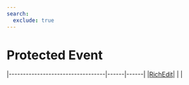 ```yaml
---
search:
  exclude: true
---
```


<h1 class="heading"><span class="name">Protected Event</span></h1>

|----------------------------------|------|------|
|[RichEdit](../objects/richedit.md)|&nbsp;|&nbsp;|
